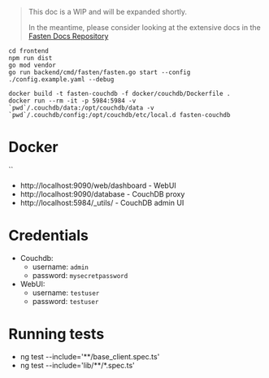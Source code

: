 > This doc is a WIP and will be expanded shortly.
> 
> In the meantime, please consider looking at the extensive docs in the [Fasten Docs Repository](https://github.com/fastenhealth/docs/tree/main/technical)


```
cd frontend 
npm run dist
go mod vendor
go run backend/cmd/fasten/fasten.go start --config ./config.example.yaml --debug

docker build -t fasten-couchdb -f docker/couchdb/Dockerfile .
docker run --rm -it -p 5984:5984 -v `pwd`/.couchdb/data:/opt/couchdb/data -v `pwd`/.couchdb/config:/opt/couchdb/etc/local.d fasten-couchdb
```

# Docker 
``

- http://localhost:9090/web/dashboard - WebUI
- http://localhost:9090/database - CouchDB proxy
- http://localhost:5984/_utils/ - CouchDB admin UI

# Credentials
- Couchdb:
  - username: `admin`
  - password: `mysecretpassword`
- WebUI: 
  - username: `testuser`
  - password: `testuser`


# Running tests

- ng test --include='**/base_client.spec.ts'    
- ng test --include='lib/**/*.spec.ts'     
